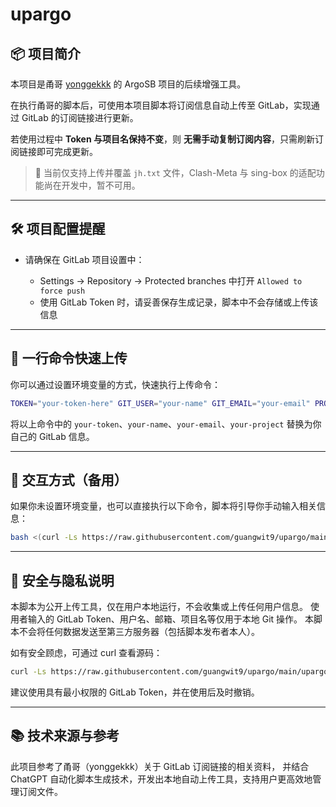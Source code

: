 # upargo

## 📦 项目简介

本项目是甬哥 [yonggekkk](https://github.com/yonggekkk) 的 ArgoSB 项目的后续增强工具。

在执行甬哥的脚本后，可使用本项目脚本将订阅信息自动上传至 GitLab，实现通过 GitLab 的订阅链接进行更新。

若使用过程中 **Token 与项目名保持不变**，则 **无需手动复制订阅内容**，只需刷新订阅链接即可完成更新。

> 🔁 当前仅支持上传并覆盖 `jh.txt` 文件，Clash-Meta 与 sing-box 的适配功能尚在开发中，暂不可用。

---

## 🛠 项目配置提醒

* 请确保在 GitLab 项目设置中：

  * Settings -> Repository -> Protected branches 中打开 `Allowed to force push`
  * 使用 GitLab Token 时，请妥善保存生成记录，脚本中不会存储或上传该信息

---

## 🚀 一行命令快速上传

你可以通过设置环境变量的方式，快速执行上传命令：

```bash
TOKEN="your-token-here" GIT_USER="your-name" GIT_EMAIL="your-email" PROJECT="your-project" bash <(curl -Ls https://raw.githubusercontent.com/guangwit9/upargo/main/upargo.sh)
```

将以上命令中的 `your-token`、`your-name`、`your-email`、`your-project` 替换为你自己的 GitLab 信息。

---

## 🧪 交互方式（备用）

如果你未设置环境变量，也可以直接执行以下命令，脚本将引导你手动输入相关信息：

```bash
bash <(curl -Ls https://raw.githubusercontent.com/guangwit9/upargo/main/upargo.sh)
```

---

## 🔐 安全与隐私说明

本脚本为公开上传工具，仅在用户本地运行，不会收集或上传任何用户信息。
使用者输入的 GitLab Token、用户名、邮箱、项目名等仅用于本地 Git 操作。
本脚本不会将任何数据发送至第三方服务器（包括脚本发布者本人）。

如有安全顾虑，可通过 curl 查看源码：

```bash
curl -Ls https://raw.githubusercontent.com/guangwit9/upargo/main/upargo.sh | less
```

建议使用具有最小权限的 GitLab Token，并在使用后及时撤销。

---


## 📚 技术来源与参考

此项目参考了甬哥（yonggekkk）关于 GitLab 订阅链接的相关资料，
并结合 ChatGPT 自动化脚本生成技术，开发出本地自动上传工具，支持用户更高效地管理订阅文件。
